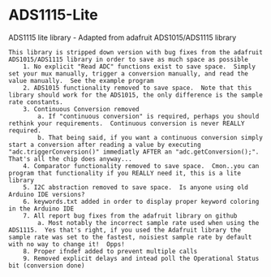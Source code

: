 # ADS1115-Lite

ADS1115 lite library - Adapted from adafruit ADS1015/ADS1115 library

	This library is stripped down version with bug fixes from the adafruit ADS1015/ADS1115 library in order to save as much space as possible
		1. No explicit "Read ADC" functions exist to save space.  Simply set your mux manually, trigger a conversion manually, and read the value manually.  See the example program
		2. ADS1015 functionality removed to save space.  Note that this library should work for the ADS1015, the only difference is the sample rate constants.
		3. Continuous Conversion removed
			a. If "continuous conversion" is required, perhaps you should rethink your requirements.  Continuous conversion is never REALLY required.
			b. That being said, if you want a continuous conversion simply start a conversion after reading a value by executing "adc.triggerConversion()" immediatly AFTER an "adc.getConversion();".  That's all the chip does anyway...
		4. Comparator functionality removed to save space.  Cmon..you can program that functionality if you REALLY need it, this is a lite library
		5. I2C abstraction removed to save space.  Is anyone using old Arduino IDE versions?
		6. keywords.txt added in order to display proper keyword coloring in the Arduino IDE
		7. All report bug fixes from the adafruit library on github
			a. Most notably the incorrect sample rate used when using the ADS1115.  Yes that's right, if you used the Adafruit library the sample rate was set to the fastest, noisiest sample rate by default with no way to change it!  Opps!
		8. Proper ifndef added to prevent multiple calls
		9. Removed explicit delays and intead poll the Operational Status bit (conversion done)
		 
